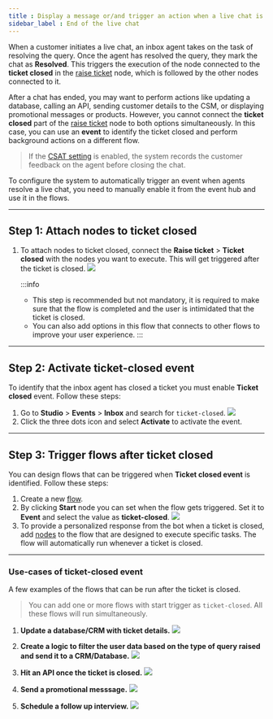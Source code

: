 ```yaml
---
title : Display a message or/and trigger an action when a live chat is closed
sidebar_label : End of the live chat 
---
```


When a customer initiates a live chat, an inbox agent takes on the task of resolving the query. Once the agent has resolved the query, they mark the chat as **Resolved**. This triggers the execution of the node connected to the **ticket closed** in the [raise ticket](https://docs.yellow.ai/docs/platform_concepts/studio/build/nodes/action-nodes#raise-ticket-outputs) node, which is followed by the other nodes connected to it.

After a chat has ended, you may want to perform actions like updating a database, calling an API, sending customer details to the CSM, or displaying promotional messages or products. However, you cannot connect the **ticket closed** part of the [raise ticket](https://docs.yellow.ai/docs/platform_concepts/studio/build/nodes/action-nodes#raise-ticket-outputs) node to both options simultaneously. In this case, you can use an **event** to identify the ticket closed and perform background actions on a different flow. 


> If the [CSAT setting](https://docs.yellow.ai/docs/platform_concepts/inbox/inbox-settings/workflows/csat) is enabled, the system records the customer feedback on the agent before closing the chat.

To configure the system to automatically trigger an event when agents resolve a live chat, you need to manually enable it from the event hub and use it in the flows.


------


## Step 1: Attach nodes to ticket closed

1. To attach nodes to ticket closed, connect the **Raise ticket** > **Ticket closed** with the nodes you want to execute. This will get triggered after the ticket is closed.
    ![](https://i.imgur.com/tFTr2P5.png)

    :::info
    - This step is recommended but not mandatory, it is required to make sure that the flow is completed and the user is intimidated that the ticket is closed.
    - You can also add options in this flow that connects to other flows to improve your user experience.
    :::

-----

## Step 2: Activate ticket-closed event

To identify that the inbox agent has closed a ticket you must enable **Ticket closed** event. Follow these steps: 

1. Go to **Studio** > **Events** > **Inbox** and search for `ticket-closed`.
    ![](https://i.imgur.com/qZYPSZ2.png)
2. Click the three dots icon and select **Activate** to activate the event.

-----

## Step 3: Trigger flows after ticket closed 

You can design flows that can be triggered when **Ticket closed event** is identified. Follow these steps: 

1. Create a new [flow](https://docs.yellow.ai/docs/platform_concepts/studio/build/Flows/journeys). 
2. By clicking **Start** node you can set when the flow gets triggered. Set it to **Event** and select the value as **ticket-closed**.
    ![](https://i.imgur.com/5J4tjm4.png)
3. To provide a personalized response from the bot when a ticket is closed, add [nodes](https://docs.yellow.ai/docs/platform_concepts/studio/build/nodes) to the flow that are designed to execute specific tasks. The flow will automatically run whenever a ticket is closed.

-----


### Use-cases of ticket-closed event

A few examples of the flows that can be run after the ticket is closed.

> You can add one or more flows with start trigger as `ticket-closed`. All these flows will run simultaneously. 

1. **Update a database/CRM with ticket details.**
![](https://hackmd.io/_uploads/H157Iya8n.png)

2. **Create a logic to filter the user data based on the type of query raised and send it to a CRM/Database.**
![](https://hackmd.io/_uploads/ry9pDJpI2.png)

3. **Hit an API once the ticket is closed.** 
![](https://hackmd.io/_uploads/r1QFu1pUn.png)

4. **Send a promotional messsage.** 
![](https://hackmd.io/_uploads/SyFft1p8h.png)

5. **Schedule a follow up interview.**
![](https://hackmd.io/_uploads/BkAvCCn8n.png)


